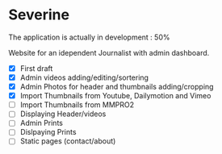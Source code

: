 Severine
========

The application is actually in development : 50%

Website for an idependent Journalist with admin dashboard.

- [x] First draft
- [x] Admin videos adding/editing/sortering
- [x] Admin Photos for header and thumbnails adding/cropping
- [x] Import Thumbnails from Youtube, Dailymotion and Vimeo
- [ ] Import Thumbnails from MMPRO2
- [ ] Displaying Header/videos
- [ ] Admin Prints
- [ ] Dislpaying Prints
- [ ] Static pages (contact/about)
